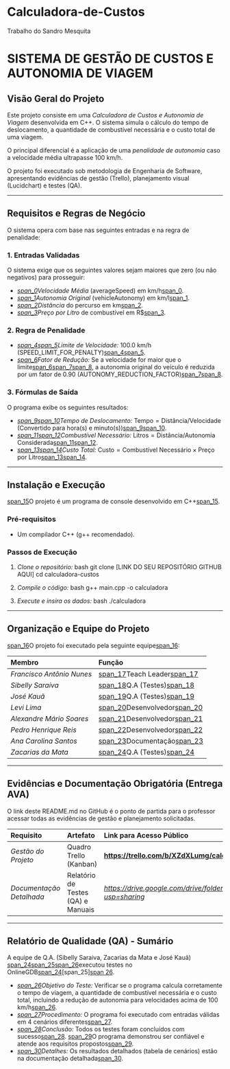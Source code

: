 # Calculadora-de-Custos
Trabalho do Sandro Mesquita
# SISTEMA DE GESTÃO DE CUSTOS E AUTONOMIA DE VIAGEM

## Visão Geral do Projeto

Este projeto consiste em uma *Calculadora de Custos e Autonomia de Viagem* desenvolvida em C++. O sistema simula o cálculo do tempo de deslocamento, a quantidade de combustível necessária e o custo total de uma viagem.

O principal diferencial é a aplicação de uma *penalidade de autonomia* caso a velocidade média ultrapasse $100 \text{ km/h}$.

O projeto foi executado sob metodologia de Engenharia de Software, apresentando evidências de gestão (Trello), planejamento visual (Lucidchart) e testes (QA).

---

## Requisitos e Regras de Negócio

O sistema opera com base nas seguintes entradas e na regra de penalidade:

### 1. Entradas Validadas
O sistema exige que os seguintes valores sejam maiores que zero (ou não negativos) para prosseguir:
* *[span_0](start_span)Velocidade Média* (averageSpeed) em $\text{km/h}$[span_0](end_span).
* *[span_1](start_span)Autonomia Original* (vehicleAutonomy) em $\text{km}/\text{l}$[span_1](end_span).
* *[span_2](start_span)Distância* do percurso em $\text{km}$[span_2](end_span).
* *[span_3](start_span)Preço por Litro* de combustível em $\text{R}\$$[span_3](end_span).

### 2. Regra de Penalidade
* *[span_4](start_span)[span_5](start_span)Limite de Velocidade:* $100.0 \text{ km/h}$ (SPEED_LIMIT_FOR_PENALTY)[span_4](end_span)[span_5](end_span).
* *[span_6](start_span)Fator de Redução:* Se a velocidade for maior que o limite[span_6](end_span)[span_7](start_span)[span_8](start_span), a autonomia original do veículo é reduzida por um fator de $0.90$ (AUTONOMY_REDUCTION_FACTOR)[span_7](end_span)[span_8](end_span).

### 3. Fórmulas de Saída
O programa exibe os seguintes resultados:
* *[span_9](start_span)[span_10](start_span)Tempo de Deslocamento:* $\text{Tempo} = \text{Distância} / \text{Velocidade}$ (Convertido para hora(s) e minuto(s))[span_9](end_span)[span_10](end_span).
* *[span_11](start_span)[span_12](start_span)Combustível Necessário:* $\text{Litros} = \text{Distância} / \text{Autonomia Considerada}$[span_11](end_span)[span_12](end_span).
* *[span_13](start_span)[span_14](start_span)Custo Total:* $\text{Custo} = \text{Combustível Necessário} \times \text{Preço por Litro}$[span_13](end_span)[span_14](end_span).

---

## Instalação e Execução

[span_15](start_span)O projeto é um programa de console desenvolvido em C++[span_15](end_span).

### Pré-requisitos
* Um compilador C++ (g++ recomendado).

### Passos de Execução
1.  *Clone o repositório:*
    bash
    git clone [LINK DO SEU REPOSITÓRIO GITHUB AQUI]
    cd calculadora-custos
    
2.  *Compile o código:*
    bash
    g++ main.cpp -o calculadora
    
3.  *Execute e insira os dados:*
    bash
    ./calculadora
    

---

## Organização e Equipe do Projeto

[span_16](start_span)O projeto foi executado pela seguinte equipe[span_16](end_span):

| Membro | Função |
| :--- | :--- |
| *Francisco Antônio Nunes* | [span_17](start_span)Teach Leader[span_17](end_span) |
| *Sibelly Saraiva* | [span_18](start_span)Q.A (Testes)[span_18](end_span) |
| *José Kauã* | [span_19](start_span)Q.A (Testes)[span_19](end_span) |
| *Levi Lima* | [span_20](start_span)Desenvolvedor[span_20](end_span) |
| *Alexandre Mário Soares* | [span_21](start_span)Desenvolvedor[span_21](end_span) |
| *Pedro Henrique Reis* | [span_22](start_span)Desenvolvedor[span_22](end_span) |
| *Ana Carolina Santos* | [span_23](start_span)Documentação[span_23](end_span) |
| *Zacarias da Mata* | [span_24](start_span)Q.A (Testes)[span_24](end_span) |

---

## Evidências e Documentação Obrigatória (Entrega AVA)

O link deste README.md no GitHub é o ponto de partida para o professor acessar todas as evidências de gestão e planejamento solicitadas.

| Requisito | Artefato | Link para Acesso Público |
| :--- | :--- | :--- |
| *Gestão do Projeto* | Quadro Trello (Kanban) | **https://trello.com/b/XZdXLumg/calculadora-custos** |
| *Documentação Detalhada* | Relatório de Testes (QA) e Manuais | *https://drive.google.com/drive/folders/13UbOnyw4RiO_hTPTSuC29P_A9eV45OaH?usp=sharing* |

---

## Relatório de Qualidade (QA) - Sumário

A equipe de Q.A. (Sibelly Saraiva, Zacarias da Mata e José Kauã) [span_24](start_span)[span_25](start_span)[span_26](start_span)executou testes no OnlineGDB[span_24](end_span)[span_25][span 26](end_span).

* *[span_26](start_span)Objetivo do Teste:* Verificar se o programa calcula corretamente o tempo de viagem, a quantidade de combustível necessária e o custo total, incluindo a redução de autonomia para velocidades acima de $100 \text{ km/h}$[span_26](end_span).
* *[span_27](start_span)Procedimento:* O programa foi executado com entradas válidas em 4 cenários diferentes[span_27](end_span).
* *[span_28](start_span)Conclusão:* Todos os testes foram concluídos com sucesso[span_28](end_span). [span_29](start_span)O programa demonstrou ser confiável e atende aos requisitos propostos[span_29](end_span).
* *[span_30](start_span)Detalhes:* Os resultados detalhados (tabela de cenários) estão na documentação detalhada[span_30](end_span).
